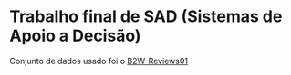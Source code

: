 # Trabalho final de SAD (Sistemas de Apoio a Decisão)

Conjunto de dados usado foi o [B2W-Reviews01](https://github.com/americanas-tech/b2w-reviews01)

